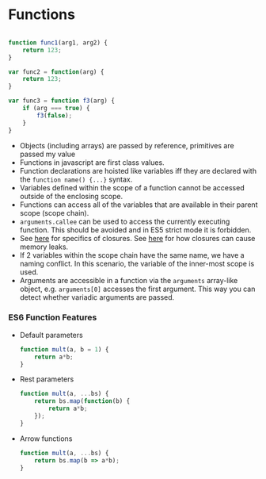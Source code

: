 
# Functions

``` Javascript

function func1(arg1, arg2) {
	return 123;
}

var func2 = function(arg) {
	return 123;
}

var func3 = function f3(arg) {
	if (arg === true) {
		f3(false);
	}
}

```

- Objects (including arrays) are passed by reference, primitives are passed my value
- Functions in javascript are first class values.
- Function declarations are hoisted like variables iff they are declared with the `function name() {...}` syntax.
- Variables defined within the scope of a function cannot be accessed outside of the enclosing scope.
- Functions can access all of the variables that are available in their parent scope (scope chain).
- `arguments.callee` can be used to access the currently executing function. This should be avoided and in ES5 strict mode it is forbidden.
- See [here](http://stackoverflow.com/questions/111102/how-do-javascript-closures-work) for specifics of closures. See [here](https://hacks.mozilla.org/2012/11/tracking-down-memory-leaks-in-node-js-a-node-js-holiday-season/) for how closures can cause memory leaks.
- If 2 variables within the scope chain have the same name, we have a naming conflict. In this scenario, the variable of the inner-most scope is used.
- Arguments are accessible in a function via the `arguments` array-like object, e.g. `arguments[0]` accesses the first argument. This way you can detect whether variadic arguments are passed.

### ES6 Function Features

- Default parameters

	``` Javascript
	function mult(a, b = 1) {
		return a*b;
	}
	```

- Rest parameters

	``` Javascript
	function mult(a, ...bs) {
		return bs.map(function(b) {
			return a*b;
		});
	}
	```

- Arrow functions

	``` Javascript
	function mult(a, ...bs) {
		return bs.map(b => a*b);
	}
	```
